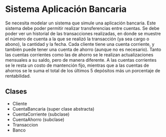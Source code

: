 # Sistema Aplicación Bancaria
Se necesita modelar un sistema que simule una aplicación bancaria. Este sistema debe
poder permitir realizar transferencias entre cuentas. Se debe poder ver un historial de las
transacciones realizadas, en donde se muestre el número de cuenta a la que se realizó la
transacción (ya sea cargo o abono), la cantidad y la fecha. Cada cliente tiene una cuenta
corriente, y también puede tener una cuenta de ahorro (aunque no es necesario). Tanto las
cuentas corrientes como las de ahorro se le realizan actualizaciones mensuales a su saldo,
pero de manera diferente. A las cuentas corrientes se le resta un costo de mantención fijo,
mientras que a las cuentas de ahorros se le suma el total de los últimos 5 depósitos más
un porcentaje de rentabilidad.

## Clases

- Cliente
- CuentaBancaria (super clase abstracta)
- CuentaCorriente (subclase)
- CuentaAhorro (subclase)
- Transaccion
- Banco

